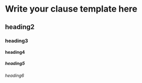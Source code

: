 # Write your clause template here

## heading2

### heading3

#### heading4

##### heading5

###### heading6

